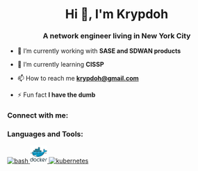 <h1 align="center">Hi 👋, I'm Krypdoh</h1>
<h3 align="center">A network engineer living in New York City</h3>

- 🔭 I’m currently working with **SASE and SDWAN products**

- 🌱 I’m currently learning **CISSP**

- 📫 How to reach me **krypdoh@gmail.com**

- ⚡ Fun fact **I have the dumb**

<h3 align="left">Connect with me:</h3>
<p align="left">
</p>

<h3 align="left">Languages and Tools:</h3>
<p align="left"> <a href="https://www.gnu.org/software/bash/" target="_blank" rel="noreferrer"> <img src="https://www.vectorlogo.zone/logos/gnu_bash/gnu_bash-icon.svg" alt="bash" width="40" height="40"/> </a> <a href="https://www.docker.com/" target="_blank" rel="noreferrer"> <img src="https://raw.githubusercontent.com/devicons/devicon/master/icons/docker/docker-original-wordmark.svg" alt="docker" width="40" height="40"/> </a> <a href="https://kubernetes.io" target="_blank" rel="noreferrer"> <img src="https://www.vectorlogo.zone/logos/kubernetes/kubernetes-icon.svg" alt="kubernetes" width="40" height="40"/> </a> </p>


